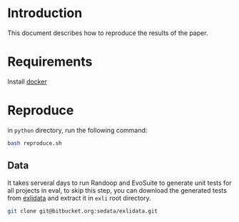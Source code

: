 # Introduction

This document describes how to reproduce the results of the paper.

# Requirements

Install [docker](./README.md#install)

# Reproduce

in `python` directory, run the following command:

```bash
bash reproduce.sh
```

## Data

It takes serveral days to run Randoop and EvoSuite to generate unit tests for all projects in eval, to skip this step, you can download the generated tests from [exlidata](https://bitbucket.org/sedata/exlidata/src/main/) and extract it in `exli` root directory.

```bash
git clone git@bitbucket.org:sedata/exlidata.git
```
